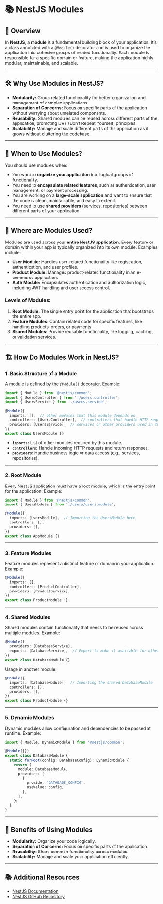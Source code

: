 # 📚 NestJS Modules

## 📖 Overview

In **NestJS**, a **module** is a fundamental building block of your application. It’s a class annotated with a `@Module()` decorator and is used to organize the application into cohesive groups of related functionality. Each module is responsible for a specific domain or feature, making the application highly modular, maintainable, and scalable.

---

## 🛠️ Why Use Modules in NestJS?

- **Modularity:** Group related functionality for better organization and management of complex applications.
- **Separation of Concerns:** Focus on specific parts of the application without worrying about unrelated components.
- **Reusability:** Shared modules can be reused across different parts of the application, promoting DRY (Don’t Repeat Yourself) principles.
- **Scalability:** Manage and scale different parts of the application as it grows without cluttering the codebase.

---

## 📌 When to Use Modules?

You should use modules when:

- You want to **organize your application** into logical groups of functionality.
- You need to **encapsulate related features**, such as authentication, user management, or payment processing.
- You are working on a **large-scale application** and want to ensure that the code is clean, maintainable, and easy to extend.
- You need to use **shared providers** (services, repositories) between different parts of your application.

---

## 📂 Where are Modules Used?

Modules are used across your **entire NestJS application**. Every feature or domain within your app is typically organized into its own module. Examples include:

- **User Module:** Handles user-related functionality like registration, authentication, and user profiles.
- **Product Module:** Manages product-related functionality in an e-commerce application.
- **Auth Module:** Encapsulates authentication and authorization logic, including JWT handling and user access control.

### Levels of Modules:

1. **Root Module:** The single entry point for the application that bootstraps the entire app.
2. **Feature Modules:** Contain related code for specific features, like handling products, orders, or payments.
3. **Shared Modules:** Provide reusable functionality, like logging, caching, or validation services.

---

## 🏗️ How Do Modules Work in NestJS?

### 1. **Basic Structure of a Module**

A module is defined by the `@Module()` decorator. Example:

```typescript
import { Module } from '@nestjs/common';
import { UsersController } from './users.controller';
import { UsersService } from './users.service';

@Module({
  imports: [],  // other modules that this module depends on
  controllers: [UsersController],  // controllers that handle HTTP requests
  providers: [UsersService],  // services or other providers used in this module
})
export class UsersModule {}
```

- **`imports`:** List of other modules required by this module.
- **`controllers`:** Handle incoming HTTP requests and return responses.
- **`providers`:** Handle business logic or data access (e.g., services, repositories).

---

### 2. **Root Module**

Every NestJS application must have a root module, which is the entry point for the application. Example:

```typescript
import { Module } from '@nestjs/common';
import { UsersModule } from './users/users.module';

@Module({
  imports: [UsersModule],  // Importing the UsersModule here
  controllers: [],
  providers: [],
})
export class AppModule {}
```

---

### 3. **Feature Modules**

Feature modules represent a distinct feature or domain in your application. Example:

```typescript
@Module({
  imports: [],
  controllers: [ProductController],
  providers: [ProductService],
})
export class ProductModule {}
```

---

### 4. **Shared Modules**

Shared modules contain functionality that needs to be reused across multiple modules. Example:

```typescript
@Module({
  providers: [DatabaseService],
  exports: [DatabaseService],  // Export to make it available for other modules
})
export class DatabaseModule {}
```

Usage in another module:

```typescript
@Module({
  imports: [DatabaseModule],  // Importing the shared DatabaseModule
  controllers: [],
  providers: [],
})
export class ProductModule {}
```

---

### 5. **Dynamic Modules**

Dynamic modules allow configuration and dependencies to be passed at runtime. Example:

```typescript
import { Module, DynamicModule } from '@nestjs/common';

@Module({})
export class DatabaseModule {
  static forRoot(config: DatabaseConfig): DynamicModule {
    return {
      module: DatabaseModule,
      providers: [
        {
          provide: 'DATABASE_CONFIG',
          useValue: config,
        },
      ],
    };
  }
}
```

---

## 🚀 Benefits of Using Modules

- **Modularity:** Organize your code logically.
- **Separation of Concerns:** Focus on specific parts of the application.
- **Reusability:** Share common functionality across modules.
- **Scalability:** Manage and scale your application efficiently.

--- 

## 📚 Additional Resources

- [NestJS Documentation](https://docs.nestjs.com/modules)
- [NestJS GitHub Repository](https://github.com/nestjs/nest)